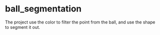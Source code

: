 ball_segmentation
=================

The project use the color to filter the point from the ball, and use the shape to segment it out.
